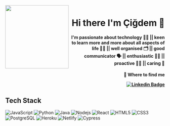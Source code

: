 <img align="left" src="https://media.giphy.com/media/uB86ZyWQsnFSGYe2sA/giphy.gif" width="200"/>
<div align="right">
  <h1>Hi there I'm Çiğdem 👋
</div>
<div align="right">
  <h4>I'm passionate about technology 👩‍💻 || keen to learn more and more about all aspects of life 👩‍🏫 || well organised 🗂 || good communicator 🗣 || enthusiastic 💁‍♀️ || proactive 🧏‍♀️ || caring 💜
</div>
<div align="right">
  <h4> 👀 Where to find me

[![Linkedin Badge](https://img.shields.io/badge/-Cigdem-0e76a8?style=flat&labelColor=0e76a8&logo=linkedin&logoColor=white)](https://www.linkedin.com/in/cigdem-ozturk) 
</div>
    
## Tech Stack

![JavaScript](https://img.shields.io/badge/-JavaScript-black?style=flat-square&logo=javascript)
![Python](https://img.shields.io/badge/-Python-yellow?style=flat-square&logo=python)
![Java](https://img.shields.io/badge/-Java-red?style=flat-square&logo=java)
![Nodejs](https://img.shields.io/badge/-Nodejs-black?style=flat-square&logo=Node.js)
![React](https://img.shields.io/badge/-React-blue?style=flat-square&logo=react)
![HTML5](https://img.shields.io/badge/-HTML5-E34F26?style=flat-square&logo=html5&logoColor=white)
![CSS3](https://img.shields.io/badge/-CSS3-1572B6?style=flat-square&logo=css3)
![PostgreSQL](https://img.shields.io/badge/-PostgreSQL-white?style=flat-square&logo=postgresql)
![Heroku](https://img.shields.io/badge/-Heroku-purple?style=flat-square&logo=heroku)
![Netlify](https://img.shields.io/badge/-Netlify-white?style=flat-square&logo=netlify)
![Cypress](https://img.shields.io/badge/-Cypress-darkblue?style=flat-square&logo=cypress)
